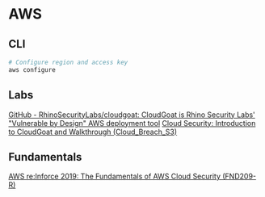 # AWS
## CLI
```bash
# Configure region and access key
aws configure
```
## Labs
[GitHub - RhinoSecurityLabs/cloudgoat: CloudGoat is Rhino Security Labs' "Vulnerable by Design" AWS deployment tool](https://github.com/RhinoSecurityLabs/cloudgoat#usage-guide)
[Cloud Security: Introduction to CloudGoat and Walkthrough (Cloud_Breach_S3)](https://www.youtube.com/watch?v=TvK0qH18ous&list=WL&index=1&t=692s)

## Fundamentals
[AWS re:Inforce 2019: The Fundamentals of AWS Cloud Security (FND209-R)](https://www.youtube.com/watch?v=-ObImxw1PmI&t=1474s)


